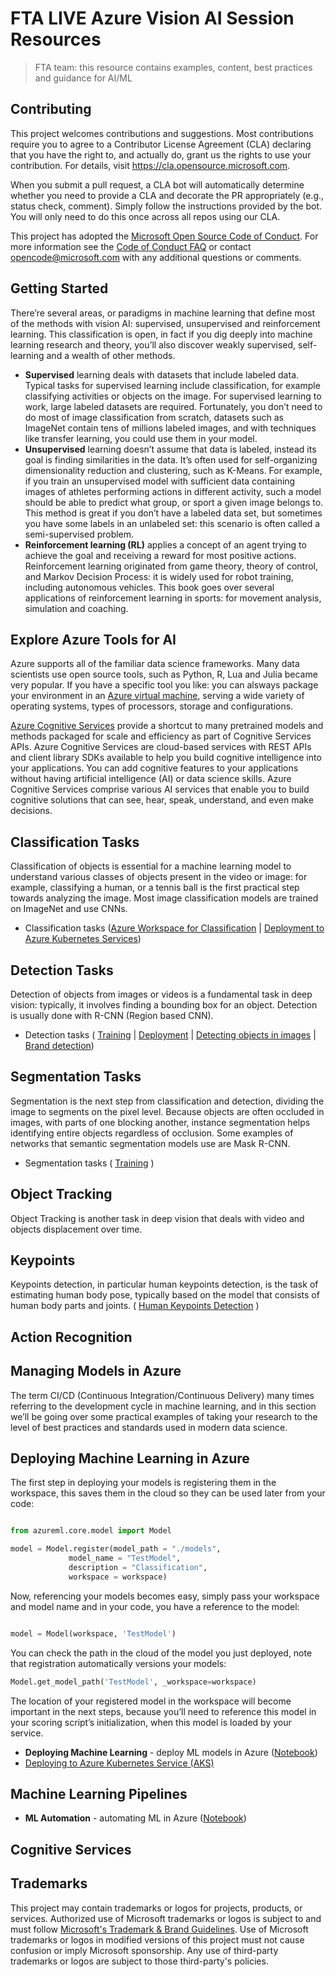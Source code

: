 # FTA LIVE Azure Vision AI Session Resources

> FTA team: this resource contains examples, content, best practices and guidance
> for AI/ML

## Contributing

This project welcomes contributions and suggestions.  Most contributions require you to agree to a
Contributor License Agreement (CLA) declaring that you have the right to, and actually do, grant us
the rights to use your contribution. For details, visit https://cla.opensource.microsoft.com.

When you submit a pull request, a CLA bot will automatically determine whether you need to provide
a CLA and decorate the PR appropriately (e.g., status check, comment). Simply follow the instructions
provided by the bot. You will only need to do this once across all repos using our CLA.

This project has adopted the [Microsoft Open Source Code of Conduct](https://opensource.microsoft.com/codeofconduct/).
For more information see the [Code of Conduct FAQ](https://opensource.microsoft.com/codeofconduct/faq/) or
contact [opencode@microsoft.com](mailto:opencode@microsoft.com) with any additional questions or comments.

## Getting Started 

There’re several areas, or paradigms in machine learning that define most of the methods with vision AI: supervised, unsupervised and reinforcement learning. This classification is open, in fact if you dig deeply into machine learning research and theory, you’ll also discover weakly supervised, self-learning and a wealth of other methods. 

- **Supervised** learning deals with datasets that include labeled data. Typical tasks for supervised learning include classification, for example classifying activities or objects on the image. For supervised learning to work, large labeled datasets are required. Fortunately, you don’t need to do most of image classification from scratch, datasets such as ImageNet contain tens of millions labeled images, and with techniques like transfer learning, you could use them in your model.
- **Unsupervised** learning doesn’t assume that data is labeled, instead its goal is finding similarities in the data. It’s often used for self-organizing dimensionality reduction and clustering, such as K-Means. For example, if you train an unsupervised model with sufficient data containing images of athletes performing actions in different activity, such a model should be able to predict what group, or sport a given image belongs to. This method is great if you don’t have a labeled data set, but sometimes you have some labels in an unlabeled set: this scenario is often called a semi-supervised problem.
- **Reinforcement learning (RL)** applies a concept of an agent trying to achieve the goal and receiving a reward for most positive actions. Reinforcement learning originated from game theory, theory of control, and Markov Decision Process: it is widely used for robot training, including autonomous vehicles. This book goes over several applications of reinforcement learning in sports: for movement analysis, simulation and coaching. 

## Explore Azure Tools for AI

Azure supports all of the familiar data science frameworks. Many data scientists use open source tools, such as Python, R, Lua and Julia became very popular. If you have a specific tool you like: you can alsways package your environment in an [Azure virtual machine](https://docs.microsoft.com/en-us/azure/virtual-machines/), serving a wide variety of operating systems, types of processors, storage and configurations. 

[Azure Cognitive Services](https://docs.microsoft.com/en-us/azure/cognitive-services/what-are-cognitive-services) provide a shortcut to many pretrained models and methods packaged for scale and efficiency as part of Cognitive Services APIs. Azure Cognitive Services are cloud-based services with REST APIs and client library SDKs available to help you build cognitive intelligence into your applications. You can add cognitive features to your applications without having artificial intelligence (AI) or data science skills. Azure Cognitive Services comprise various AI services that enable you to build cognitive solutions that can see, hear, speak, understand, and even make decisions. 


## Classification Tasks

Classification of objects is essential for a machine learning model to understand various classes of objects present in the video or image: for example, classifying a human, or a tennis ball is the first practical step towards analyzing the image. Most image classification models are trained on ImageNet and use CNNs.

- Classification tasks ([Azure Workspace for Classification](https://github.com/microsoft/computervision-recipes/blob/master/scenarios/classification/20_azure_workspace_setup.ipynb) | [Deployment to Azure Kubernetes Services](https://github.com/microsoft/computervision-recipes/blob/master/scenarios/classification/22_deployment_on_azure_kubernetes_service.ipynb))

## Detection Tasks

Detection of objects from images or videos is a fundamental task in deep vision: typically, it involves finding a bounding box for an object. Detection is usually done with R-CNN (Region based CNN).

- Detection tasks ( [Training](https://github.com/microsoft/computervision-recipes/blob/master/scenarios/detection/01_training_introduction.ipynb) | [Deployment](https://github.com/microsoft/computervision-recipes/blob/master/scenarios/detection/20_deployment_on_kubernetes.ipynb) | [Detecting objects in images](https://docs.microsoft.com/en-us/azure/cognitive-services/computer-vision/concept-object-detection) | [Brand detection](https://docs.microsoft.com/en-us/azure/cognitive-services/computer-vision/concept-brand-detection))

## Segmentation Tasks

Segmentation is the next step from classification and detection, dividing the image to segments on the pixel level. Because objects are often occluded in images, with parts of one blocking another, instance segmentation helps identifying entire objects regardless of occlusion. Some examples of networks that semantic segmentation models use are Mask R-CNN.

- Segmentation tasks ( [Training](https://github.com/microsoft/computervision-recipes/blob/master/scenarios/segmentation/01_training_introduction.ipynb) ) 

## Object Tracking

Object Tracking is another task in deep vision that deals with video and objects displacement over time. 

## Keypoints

Keypoints detection, in particular human keypoints detection, is the task of estimating human body pose, typically based on the model that consists of human body parts and joints. ( [Human Keypoints Detection](https://github.com/kevinash/ai-in-sports/blob/master/4.5_HumanBodyKeypoints.ipynb) )

## Action Recognition

## Managing Models in Azure

The term CI/CD (Continuous Integration/Continuous Delivery) many times referring to the development cycle in machine learning, and in this section we’ll be going over some practical examples of taking your research to the level of best practices and standards used in modern data science. 

## Deploying Machine Learning in Azure 

The first step in deploying your models is registering them in the workspace, this saves them in the cloud so they can be used later from your code:

```python

from azureml.core.model import Model

model = Model.register(model_path = "./models",
             model_name = "TestModel",
             description = "Classification",
             workspace = workspace)

```

Now, referencing your models becomes easy, simply pass your workspace and model name and in your code, you have a reference to the model:

```python

model = Model(workspace, 'TestModel')

```
You can check the path in the cloud of the model you just deployed, note that registration automatically versions your models:

```python
Model.get_model_path('TestModel', _workspace=workspace)
```

The location of your registered model in the workspace will become important in the next steps, because you’ll need to reference this model in your scoring script’s initialization, when this model is loaded by your service.


- **Deploying Machine Learning** - deploy ML models in Azure ([Notebook](notebooks/DeployingML.ipynb))
- [Deploying to Azure Kubernetes Service (AKS)](https://github.com/microsoft/computervision-recipes/blob/master/scenarios/classification/22_deployment_on_azure_kubernetes_service.ipynb)

## Machine Learning Pipelines

- **ML Automation** - automating ML in Azure ([Notebook](notebooks/MLAutomation.ipynb))

## Cognitive Services

## Trademarks

This project may contain trademarks or logos for projects, products, or services. Authorized use of Microsoft 
trademarks or logos is subject to and must follow 
[Microsoft's Trademark & Brand Guidelines](https://www.microsoft.com/en-us/legal/intellectualproperty/trademarks/usage/general).
Use of Microsoft trademarks or logos in modified versions of this project must not cause confusion or imply Microsoft sponsorship.
Any use of third-party trademarks or logos are subject to those third-party's policies.
